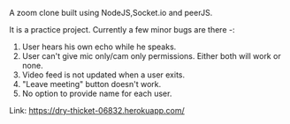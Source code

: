 A zoom clone built using NodeJS,Socket.io and peerJS.

It is a practice project.
Currently a few minor bugs are there -:
1. User hears his own echo while he speaks.
2. User can't give mic only/cam only permissions. Either both will work or none.
3. Video feed is not updated when a user exits.
4. "Leave meeting" button doesn't work.
5. No option to provide name for each user.

Link: https://dry-thicket-06832.herokuapp.com/
